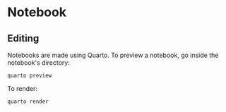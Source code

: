 # Notebook



## Editing

Notebooks are made using Quarto. To preview a notebook, go inside the notebook's directory:

```
quarto preview
```

To render:

```
quarto render
```
